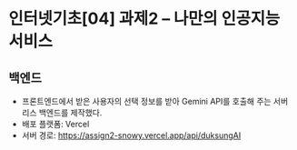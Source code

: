 # 인터넷기초[04] 과제2 – 나만의 인공지능 서비스
## 백엔드
- 프론트엔드에서 받은 사용자의 선택 정보를 받아 Gemini API를 호출해 주는 서버리스 백엔드를 제작했다.
- 배포 플랫폼: Vercel
- 서버 경로: https://assign2-snowy.vercel.app/api/duksungAI
